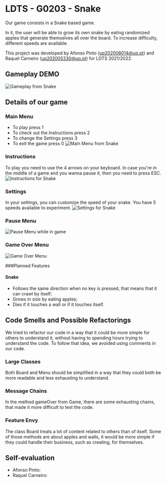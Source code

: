 # LDTS - G0203 - Snake

Our game consists in a Snake based game.

In it, the user will be able to grow its own snake by eating randomized apples that generate themselves all over the board.
To increase difficulty, different speeds are available.

This project was developed by Afonso Pinto (up202008014@up.pt) and Raquel Carneiro (up202005330@up.pt) for LDTS 2021/2022.

## Gameplay DEMO
![Gameplay from Snake](shortVideos/Gameplay.gif "Gameplay")

## Details of our game
### Main Menu
+ To play press 1
+ To check out the Instructions press 2
+ To change the Settings press 3
+ To exit the game press 0
![Main Menu from Snake](prints/MainMenu.png "Main Menu")

### Instructions
To play you need to use the 4 arrows on your keyboard. In case you're in the middle of a game and you wanna pause it, then you need to press ESC.
![Instructions for Snake](prints/Instructions.png "Instructions")

### Settings
In your settings, you can customize the speed of your snake. You have 5 speeds available to experiment.
![Settings for Snake](prints/Settings.png "Settings")

### Pause Menu
![Pause Menu while in game](shortVideos/PauseMenu.gif "Pause Menu")

### Game Over Menu
![Game Over Menu](shortVideos/GameOver.gif "Game Over")

###Planned Features
#### Snake
+ Follows the same direction when no key is pressed, that means that it can crawl by itself;
+ Grows in size by eating apples;
+ Dies if it touches a wall or if it touches itself.


## Code Smells and Possible Refactorings
We tried to refactor our code in a way that it could be more simple for others to understand it, without having to spending hours trying to understand the code.
To follow that idea, we avoided using comments in our code.

### Large Classes
Both Board and Menu should be simplified in a way that they could both be more readable and less exhausting to understand.

### Message Chains
In the method gameOver from Game, there are some exhausting chains, that made it more difficult to test the code.

### Feature Envy
The class Board treats a lot of content related to others than of itself. Some of those methods are about apples and walls, it would be more simple if they could handle their business, such as creating, for themselves.

## Self-evaluation
+ Afonso Pinto:
+ Raquel Carneiro:

